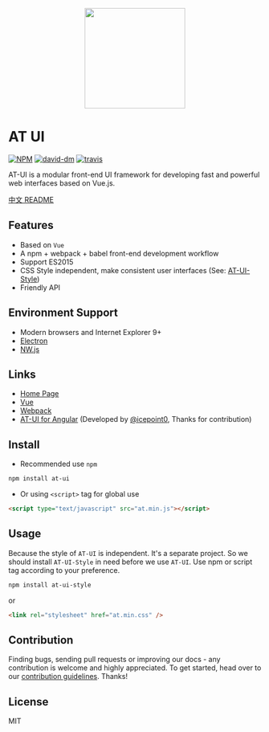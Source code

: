 <p align="center">
  <a href="https://at.aotu.io/">
    <img width="200" src="http://storage.360buyimg.com/mtd/home/logo-at1502718221686.svg">
  </a>
</p>

# AT UI

[![NPM][npm-version-image]][npm-version-url] [![david-dm][david-dm-image]][david-dm-url] [![travis][travis-image]][travis-url]

AT-UI is a modular front-end UI framework for developing fast and powerful web interfaces based on Vue.js.

[中文 README](README.zh-CN.md)

## Features

- Based on `Vue`
- A npm + webpack + babel front-end development workflow
- Support ES2015
- CSS Style independent, make consistent user interfaces (See: [AT-UI-Style](https://github.com/at-ui/at-ui-style))
- Friendly API

## Environment Support

- Modern browsers and Internet Explorer 9+
- [Electron](http://electron.atom.io/)
- [NW.js](http://nwjs.io)

## Links

- [Home Page](https://at-ui.github.io/at-ui/)
- [Vue](https://vuejs.org/)
- [Webpack](https://webpack.js.org/)
- [AT-UI for Angular](https://github.com/icepoint0/at-angular) (Developed by [@icepoint0](https://github.com/icepoint0), Thanks for contribution)

## Install

- Recommended use `npm`

```bash
npm install at-ui
```

- Or using `<script>` tag for global use

```html
<script type="text/javascript" src="at.min.js"></script>
```

## Usage

Because the style of `AT-UI` is independent. It's a separate project. So we should install `AT-UI-Style` in need before we use `AT-UI`. Use npm or script tag according to your preference.

```bash
npm install at-ui-style
```

or

```html
<link rel="stylesheet" href="at.min.css" />
```

## Contribution

Finding bugs, sending pull requests or improving our docs - any contribution is welcome and highly appreciated. To get started, head over to our [contribution guidelines](https://github.com/at-ui/at-ui/blob/master/.github/CONTRIBUTING.md). Thanks!

## License

MIT


[npm-version-image]: https://img.shields.io/npm/v/at-ui.svg?style=flat-square
[npm-version-url]: https://www.npmjs.com/package/at-ui
[david-dm-image]: https://david-dm.org/AT-UI/at-ui.svg?style=flat-square
[david-dm-url]: https://david-dm.org/AT-UI/at-ui
[travis-image]: https://img.shields.io/travis/AT-UI/at-ui/master.svg?style=flat-square
[travis-url]: https://travis-ci.org/AT-UI/at-ui
